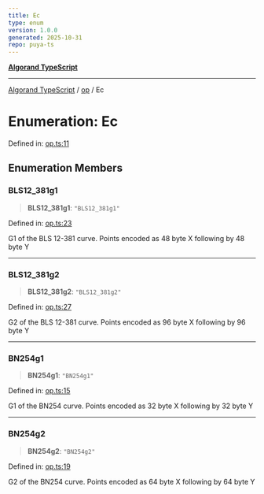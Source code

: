 ```yaml
---
title: Ec
type: enum
version: 1.0.0
generated: 2025-10-31
repo: puya-ts
---
```

[**Algorand TypeScript**](../../README.md)

***

[Algorand TypeScript](../../modules.md) / [op](../README.md) / Ec

# Enumeration: Ec

Defined in: [op.ts:11](https://github.com/algorandfoundation/puya-ts/blob/main/packages/algo-ts/src/op.ts#L11)

## Enumeration Members

### BLS12\_381g1

> **BLS12\_381g1**: `"BLS12_381g1"`

Defined in: [op.ts:23](https://github.com/algorandfoundation/puya-ts/blob/main/packages/algo-ts/src/op.ts#L23)

G1 of the BLS 12-381 curve. Points encoded as 48 byte X following by 48 byte Y

***

### BLS12\_381g2

> **BLS12\_381g2**: `"BLS12_381g2"`

Defined in: [op.ts:27](https://github.com/algorandfoundation/puya-ts/blob/main/packages/algo-ts/src/op.ts#L27)

G2 of the BLS 12-381 curve. Points encoded as 96 byte X following by 96 byte Y

***

### BN254g1

> **BN254g1**: `"BN254g1"`

Defined in: [op.ts:15](https://github.com/algorandfoundation/puya-ts/blob/main/packages/algo-ts/src/op.ts#L15)

G1 of the BN254 curve. Points encoded as 32 byte X following by 32 byte Y

***

### BN254g2

> **BN254g2**: `"BN254g2"`

Defined in: [op.ts:19](https://github.com/algorandfoundation/puya-ts/blob/main/packages/algo-ts/src/op.ts#L19)

G2 of the BN254 curve. Points encoded as 64 byte X following by 64 byte Y
